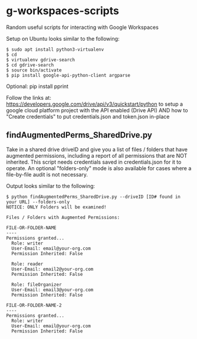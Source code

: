 # g-workspaces-scripts
Random useful scripts for interacting with Google Workspaces

Setup on Ubuntu looks similar to the following:
```
$ sudo apt install python3-virtualenv
$ cd
$ virtualenv gdrive-search
$ cd gdrive-search
$ source bin/activate
$ pip install google-api-python-client argparse
```
Optional: pip install pprint

Follow the links at: https://developers.google.com/drive/api/v3/quickstart/python to setup a google cloud platform project with the API enabled (Drive API) AND how to "Create credentials" to put credentials.json and token.json in-place

## findAugmentedPerms_SharedDrive.py
Take in a shared drive driveID and give you a list of files / folders that have augmented permissions, including a report of all permissions that are NOT inherited. This script needs credentials saved in credentials.json for it to operate. An optional "folders-only" mode is also available for cases where a file-by-file audit is not necessary. 

Output looks similar to the following:
```
$ python findAugmentedPerms_SharedDrive.py --driveID [ID# found in your URL] --folders-only
NOTICE: ONLY Folders will be examined!

Files / Folders with Augmented Permissions:

FILE-OR-FOLDER-NAME
----
Permissions granted...
  Role: writer
  User-Email: email@your-org.com
  Permission Inherited: False

  Role: reader
  User-Email: email2@your-org.com
  Permission Inherited: False

  Role: fileOrganizer
  User-Email: email3@your-org.com
  Permission Inherited: False

FILE-OR-FOLDER-NAME-2
----
Permissions granted...
  Role: writer
  User-Email: email@your-org.com
  Permission Inherited: False
```

